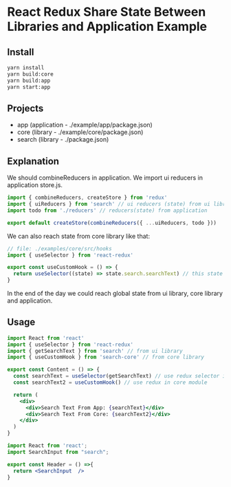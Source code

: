 # React Redux Share State Between Libraries and Application Example

## Install

```bash
yarn install
yarn build:core
yarn build:app
yarn start:app
```

## Projects
* app (application - ./example/app/package.json)
* core (library - ./example/core/package.json)
* search (library - ./package.json)

## Explanation
We should combineReducers in application. We import ui reducers in application store.js.

```js
import { combineReducers, createStore } from 'redux'
import { uiReducers } from 'search' // ui reducers (state) from ui libraru
import todo from './reducers' // reducers(state) from application

export default createStore(combineReducers({ ...uiReducers, todo }))
```

We can also reach state from core library like that:

```js
// file: ./examples/core/src/hooks
import { useSelector } from 'react-redux'

export const useCustomHook = () => {
  return useSelector((state) => state.search.searchText) // this state generated in search (ui) library
}
```

In the end of the day we could reach global state from ui library, core library and application.

## Usage
```jsx
import React from 'react'
import { useSelector } from 'react-redux'
import { getSearchText } from 'search' // from ui library
import { useCustomHook } from 'search-core' // from core library

export const Content = () => {
  const searchText = useSelector(getSearchText) // use redux selector in application
  const searchText2 = useCustomHook() // use redux in core module

  return (
    <div>
      <div>Search Text From App: {searchText}</div>
      <div>Search Text From Core: {searchText2}</div>
    </div>
  )
}

```

```jsx
import React from 'react';
import SearchInput from "search";

export const Header = () =>{
  return <SearchInput  />
}

```
